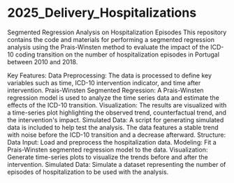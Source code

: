 # 2025_Delivery_Hospitalizations

Segmented Regression Analysis on Hospitalization Episodes
This repository contains the code and materials for performing a segmented regression analysis using the Prais-Winsten method to evaluate the impact of the ICD-10 coding transition on the number of hospitalization episodes in Portugal between 2010 and 2018.

Key Features:
Data Preprocessing: The data is processed to define key variables such as time, ICD-10 intervention indicator, and time after intervention.
Prais-Winsten Segmented Regression: A Prais-Winsten regression model is used to analyze the time series data and estimate the effects of the ICD-10 transition.
Visualization: The results are visualized with a time-series plot highlighting the observed trend, counterfactual trend, and the intervention's impact.
Simulated Data: A script for generating simulated data is included to help test the analysis. The data features a stable trend with noise before the ICD-10 transition and a decrease afterward.
Structure:
Data Input: Load and preprocess the hospitalization data.
Modeling: Fit a Prais-Winsten segmented regression model to the data.
Visualization: Generate time-series plots to visualize the trends before and after the intervention.
Simulated Data: Simulate a dataset representing the number of episodes of hospitalization to be used with the analysis.
